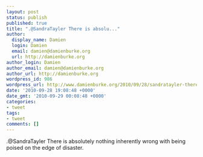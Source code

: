 ```yaml
---
layout: post
status: publish
published: true
title: ".@SandraTayler There is absolu..."
author:
  display_name: Damien
  login: Damien
  email: damien@damienburke.org
  url: http://damienburke.org
author_login: Damien
author_email: damien@damienburke.org
author_url: http://damienburke.org
wordpress_id: 986
wordpress_url: http://www.damienburke.org/2010/09/28/sandratayler-there-is-absolu/
date: '2010-09-28 19:08:48 +0000'
date_gmt: '2010-09-29 00:08:48 +0000'
categories:
- tweet
tags:
- tweet
comments: []
---
```

<p>.@SandraTayler There is absolutely nothing inherently wrong with being poised on the edge of disaster.</p>
